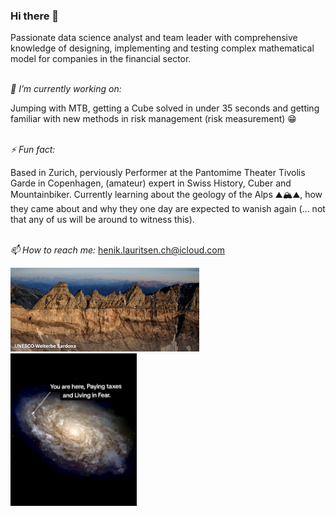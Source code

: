 ### Hi there 👋

Passionate data science analyst and team leader with comprehensive knowledge of designing, implementing and testing complex mathematical model for companies in the financial sector.

\
*🔭 I’m currently working on:*

Jumping with MTB, getting a Cube solved in under 35 seconds and getting familiar with new methods in risk management (risk measurement) 😁


\
*⚡ Fun fact:*

Based in Zurich, perviously Performer at the Pantomime Theater Tivolis Garde in Copenhagen, (amateur) expert in Swiss History, Cuber and Mountainbiker. Currently learning about the geology of the Alps ⛰️🏔️⛰️, how they came about and why they one day are expected to wanish again (... not that any of us will be around to witness this).

\
*📫 How to reach me:*
henik.lauritsen.ch@icloud.com


<img src="https://github.com/henrik-lauritsen-ch/Pictures/blob/main/sardona_glarus.png" width=60% height=60%>
<img src="https://github.com/henrik-lauritsen-ch/Pictures/blob/main/fear.png" width=40% height=40%>

<!--
**henrik-lauritsen-ch/henrik-lauritsen-ch** is a ✨ _special_ ✨ repository because its `README.md` (this file) appears on your GitHub profile.

Here are some ideas to get you started:

- 🔭 I’m currently working on ...
- 🌱 I’m currently learning ...
- 👯 I’m looking to collaborate on ...
- 🤔 I’m looking for help with ...
- 💬 Ask me about ...
- 📫 How to reach me: ...
- 😄 Pronouns: ...
- ⚡ Fun fact: ...
-->
